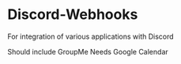 # Discord-Webhooks
For integration of various applications with Discord

Should include GroupMe
Needs Google Calendar
